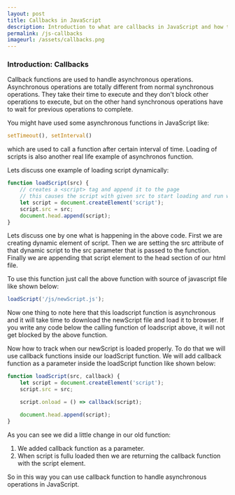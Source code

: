 ```yaml
---
layout: post
title: Callbacks in JavaScript
description: Introduction to what are callbacks in JavaScript and how to implement them in JS
permalink: /js-callbacks
imageurl: /assets/callbacks.png
---
```


### Introduction: Callbacks

Callback functions are used to handle asynchronous operations. Asynchronous operations are totally different from normal synchronous operations. They take their time to execute and they don't block other operations to execute, but on the other hand synchronous operations have to wait for previous operations to complete.

You might have used some asynchronous functions in JavaScript like:

```js
setTimeout(), setInterval()
```
which are used to call a function after certain interval of time. Loading of scripts is also another real life example of asynchronos function.

Lets discuss one example of loading script dynamically:

```js
function loadScript(src) {
    // creates a <script> tag and append it to the page
    // this causes the script with given src to start loading and run when complete
    let script = document.createElement('script');
    script.src = src;
    document.head.append(script);
}
```

Lets discuss one by one what is happening in the above code. First we are creating dynamic element of script. Then we are setting the src attribute of that dynamic script to the src parameter that is passed to the function. Finally we are appending that script element to the head section of our html file.

To use this function just call the above function with source of javascript file like shown below:

```js
loadScript('/js/newScript.js');
```

Now one thing to note here that this loadscript function is asynchronous and it will take time to download the newScript file and load it to browser. If you write any code below the calling function of loadscript above, it will not get blocked by the above function.

Now how to track when our newScript is loaded properly. To do that we will use callback functions inside our loadScript function. We will add callback function as a parameter inside the loadScript function like shown below:

```js
function loadScript(src, callback) {
    let script = document.createElement('script');
    script.src = src;

    script.onload = () => callback(script);

    document.head.append(script);
}
```

As you can see we did a little change in our old function:
1. We added callback function as a parameter.
2. When script is fullu loaded then we are returning the callback function with the script element.

So in this way you can use callback function to handle asynchronous operations in JavaScript.



